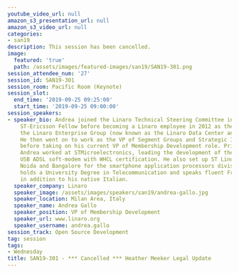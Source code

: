 ```yaml
---
youtube_video_url: null
amazon_s3_presentation_url: null
amazon_s3_video_url: null
categories:
- san19
description: This session has been cancelled.
image:
  featured: 'true'
  path: /assets/images/featured-images/san19/SAN19-301.png
session_attendee_num: '27'
session_id: SAN19-301
session_room: Pacific Room (Keynote)
session_slot:
  end_time: '2019-09-25 09:25:00'
  start_time: '2019-09-25 09:00:00'
session_speakers:
- speaker_bio: Andrea joined the Linaro Technical Steering Committee in 2010 as an
    ST-Ericsson Fellow before becoming a Linaro employee in 2012 as the Director of
    the Linaro Enterprise Group (now known as the Linaro Data Center and Cloud Group).
    He then went on to work as the VP of Segment Groups and Strategic Initiatives
    before taking on his current VP of Membership Development role. Prior to Linaro,
    Andrea worked at STMicroelectronics, leading the development of the world’s first
    USB ADSL soft-modem with WHCL certification. He also set up ST Linux teams in
    Noida and Bangalore for the smartphone application processors division. Andrea
    holds a University Degree in Telecommunication and speaks fluent French and English,
    in addition to his native Italian.
  speaker_company: Linaro
  speaker_image: /assets/images/speakers/san19/andrea-gallo.jpg
  speaker_location: Milan Area, Italy
  speaker_name: Andrea Gallo
  speaker_position: VP of Membership Development
  speaker_url: www.linaro.org
  speaker_username: andrea.gallo
session_track: Open Source Development
tag: session
tags:
- Wednesday
title: SAN19-301 - *** Cancelled *** Heather Meeker Legal Update
---
```

